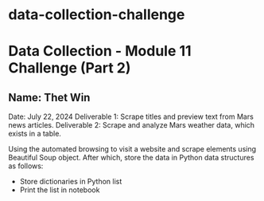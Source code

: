 # data-collection-challenge

# Data Collection - Module 11 Challenge (Part 2)
## Name: Thet Win
 Date: July 22, 2024
	Deliverable 1: Scrape titles and preview text from Mars news articles.
	Deliverable 2: Scrape and analyze Mars weather data, which exists in a table.

 Using the automated browsing to visit a website and scrape elements using Beautiful Soup object. After which, store the data in
 Python data structures as follows:
 - Store dictionaries in Python list
 - Print the list in notebook

